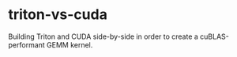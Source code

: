 # triton-vs-cuda
Building Triton and CUDA side-by-side in order to create a cuBLAS-performant GEMM kernel.